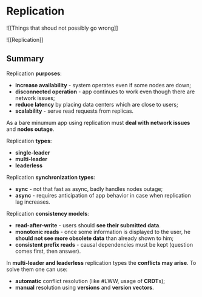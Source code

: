 # Replication

![[Things that shoud not possibly go wrong]]

![[Replication]]

## Summary

Replication **purposes**:
- **increase availability** - system operates even if some nodes are down;
- **disconnected operation** - app continues to work even though there are network issues;
- **reduce latency** by placing data centers which are close to users;
- **scalability** - serve read requests from replicas.

As a bare minumum app using replication must **deal with** **network issues** and **nodes outage**.

Replication **types**:
- **single-leader**
- **multi-leader**
- **leaderless**

Replication **synchronization types**:
- **sync** - not that fast as async, badly handles nodes outage;
- **async** - requires anticipation of app behavior in case when replication lag increases.

Replication **consistency models**:
- **read-after-write** - users should **see their submitted data**.
- **monotonic reads** - once some information is displayed to the user, he **should not see more obsolete data** than already shown to him;
- **consistent prefix reads** - causal dependencies must be kept (question comes first, then answer).

In **multi-leader and leaderless** replication types the **conflicts may arise**. To solve them one can use:
- **automatic** conflict resolution (like #LWW, usage of **CRDT**s);
- **manual** resolution using **versions** and **version vectors**.
